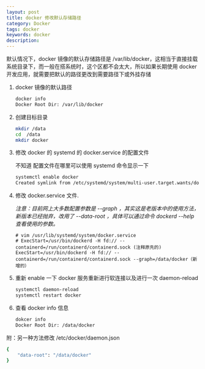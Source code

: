 ```yaml
---
layout: post
title: docker 修改默认存储路径
category: Docker
tags: docker
keywords: docker
description:
---
```


默认情况下，docker 镜像的默认存储路径是 /var/lib/docker，这相当于直接挂载系统目录下，而一般在搭系统时，这个区都不会太大，所以如果长期使用 docker 开发应用，就需要把默认的路径更改到需要路径下或外挂存储

1. docker 镜像的默认路径

    ```bash
    docker info
    Docker Root Dir: /var/lib/docker
    ```

2. 创建目标目录

    ```bash
    mkdir /data
    cd  /data
    mkdir docker
    ```

3. 修改 docker 的 systemd 的 docker.service 的配置文件

    不知道 配置文件在哪里可以使用 systemd 命令显示一下

    ```bash
    systemctl enable docker
    Created symlink from /etc/systemd/system/multi-user.target.wants/docker.service to /usr/lib/systemd/system/docker.service.
    ```

4. 修改 docker.service 文件.

    *注意：目前网上大多数配置参数是  --graph ，其实这是老版本中的使用方法，新版本已经抛弃，改用了 --data-root ，具体可以通过命令 dockerd --help 查看使用的参数。*

    ```
    # vim /usr/lib/systemd/system/docker.service
    # ExecStart=/usr/bin/dockerd -H fd:// --containerd=/run/containerd/containerd.sock (注释原先的)
    ExecStart=/usr/bin/dockerd -H fd:// --containerd=/run/containerd/containerd.sock --graph=/data/docker（新增的）
    ```

5. 重新 enable 一下 docker 服务重新进行软连接以及进行一次 daemon-reload

    ```bash
    systemctl daemon-reload
    systemctl restart docker
    ```

7. 查看 docker info 信息

    ```bash
    dokcer info
    Docker Root Dir: /data/docker
    ```

附：另一种方法修改 /etc/docker/daemon.json

```bash
{
    "data-root": "/data/docker"
}
```